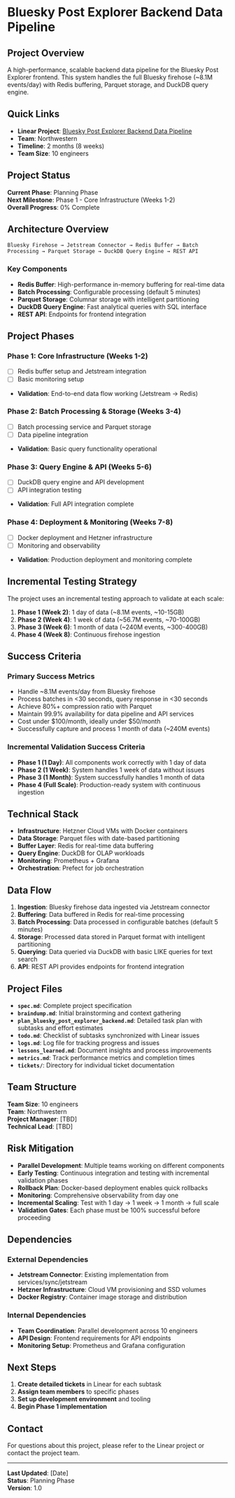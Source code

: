 # Bluesky Post Explorer Backend Data Pipeline

## Project Overview

A high-performance, scalable backend data pipeline for the Bluesky Post Explorer frontend. This system handles the full Bluesky firehose (~8.1M events/day) with Redis buffering, Parquet storage, and DuckDB query engine.

## Quick Links

- **Linear Project**: [Bluesky Post Explorer Backend Data Pipeline](https://linear.app/metresearch/project/bluesky-post-explorer-backend-data-pipeline-f5f0ac148021)
- **Team**: Northwestern
- **Timeline**: 2 months (8 weeks)
- **Team Size**: 10 engineers

## Project Status

**Current Phase**: Planning Phase  
**Next Milestone**: Phase 1 - Core Infrastructure (Weeks 1-2)  
**Overall Progress**: 0% Complete  

## Architecture Overview

```
Bluesky Firehose → Jetstream Connector → Redis Buffer → Batch Processing → Parquet Storage → DuckDB Query Engine → REST API
```

### Key Components

- **Redis Buffer**: High-performance in-memory buffering for real-time data
- **Batch Processing**: Configurable processing (default 5 minutes)
- **Parquet Storage**: Columnar storage with intelligent partitioning
- **DuckDB Query Engine**: Fast analytical queries with SQL interface
- **REST API**: Endpoints for frontend integration

## Project Phases

### Phase 1: Core Infrastructure (Weeks 1-2)
- [ ] Redis buffer setup and Jetstream integration
- [ ] Basic monitoring setup
- **Validation**: End-to-end data flow working (Jetstream → Redis)

### Phase 2: Batch Processing & Storage (Weeks 3-4)
- [ ] Batch processing service and Parquet storage
- [ ] Data pipeline integration
- **Validation**: Basic query functionality operational

### Phase 3: Query Engine & API (Weeks 5-6)
- [ ] DuckDB query engine and API development
- [ ] API integration testing
- **Validation**: Full API integration complete

### Phase 4: Deployment & Monitoring (Weeks 7-8)
- [ ] Docker deployment and Hetzner infrastructure
- [ ] Monitoring and observability
- **Validation**: Production deployment and monitoring complete

## Incremental Testing Strategy

The project uses an incremental testing approach to validate at each scale:

1. **Phase 1 (Week 2)**: 1 day of data (~8.1M events, ~10-15GB)
2. **Phase 2 (Week 4)**: 1 week of data (~56.7M events, ~70-100GB)
3. **Phase 3 (Week 6)**: 1 month of data (~240M events, ~300-400GB)
4. **Phase 4 (Week 8)**: Continuous firehose ingestion

## Success Criteria

### Primary Success Metrics
- Handle ~8.1M events/day from Bluesky firehose
- Process batches in <30 seconds, query response in <30 seconds
- Achieve 80%+ compression ratio with Parquet
- Maintain 99.9% availability for data pipeline and API services
- Cost under $100/month, ideally under $50/month
- Successfully capture and process 1 month of data (~240M events)

### Incremental Validation Success Criteria
- **Phase 1 (1 Day)**: All components work correctly with 1 day of data
- **Phase 2 (1 Week)**: System handles 1 week of data without issues
- **Phase 3 (1 Month)**: System successfully handles 1 month of data
- **Phase 4 (Full Scale)**: Production-ready system with continuous ingestion

## Technical Stack

- **Infrastructure**: Hetzner Cloud VMs with Docker containers
- **Data Storage**: Parquet files with date-based partitioning
- **Buffer Layer**: Redis for real-time data buffering
- **Query Engine**: DuckDB for OLAP workloads
- **Monitoring**: Prometheus + Grafana
- **Orchestration**: Prefect for job orchestration

## Data Flow

1. **Ingestion**: Bluesky firehose data ingested via Jetstream connector
2. **Buffering**: Data buffered in Redis for real-time processing
3. **Batch Processing**: Data processed in configurable batches (default 5 minutes)
4. **Storage**: Processed data stored in Parquet format with intelligent partitioning
5. **Querying**: Data queried via DuckDB with basic LIKE queries for text search
6. **API**: REST API provides endpoints for frontend integration

## Project Files

- **`spec.md`**: Complete project specification
- **`braindump.md`**: Initial brainstorming and context gathering
- **`plan_bluesky_post_explorer_backend.md`**: Detailed task plan with subtasks and effort estimates
- **`todo.md`**: Checklist of subtasks synchronized with Linear issues
- **`logs.md`**: Log file for tracking progress and issues
- **`lessons_learned.md`**: Document insights and process improvements
- **`metrics.md`**: Track performance metrics and completion times
- **`tickets/`**: Directory for individual ticket documentation

## Team Structure

**Team Size**: 10 engineers  
**Team**: Northwestern  
**Project Manager**: [TBD]  
**Technical Lead**: [TBD]  

## Risk Mitigation

- **Parallel Development**: Multiple teams working on different components
- **Early Testing**: Continuous integration and testing with incremental validation phases
- **Rollback Plan**: Docker-based deployment enables quick rollbacks
- **Monitoring**: Comprehensive observability from day one
- **Incremental Scaling**: Test with 1 day → 1 week → 1 month → full scale
- **Validation Gates**: Each phase must be 100% successful before proceeding

## Dependencies

### External Dependencies
- **Jetstream Connector**: Existing implementation from services/sync/jetstream
- **Hetzner Infrastructure**: Cloud VM provisioning and SSD volumes
- **Docker Registry**: Container image storage and distribution

### Internal Dependencies
- **Team Coordination**: Parallel development across 10 engineers
- **API Design**: Frontend requirements for API endpoints
- **Monitoring Setup**: Prometheus and Grafana configuration

## Next Steps

1. **Create detailed tickets** in Linear for each subtask
2. **Assign team members** to specific phases
3. **Set up development environment** and tooling
4. **Begin Phase 1 implementation**

## Contact

For questions about this project, please refer to the Linear project or contact the project team.

---
**Last Updated**: [Date]  
**Status**: Planning Phase  
**Version**: 1.0 